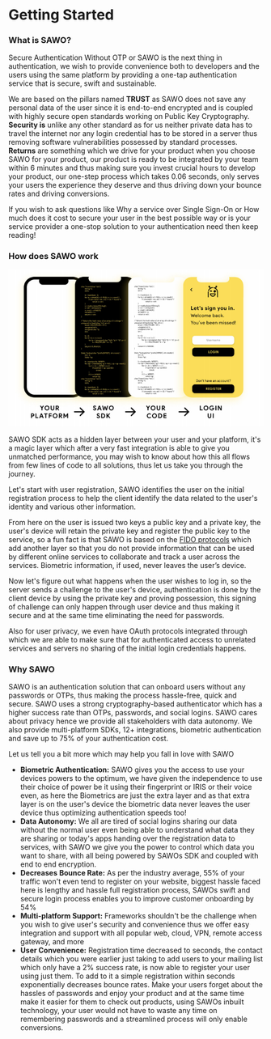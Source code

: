 # Getting Started

### **What is SAWO?**

Secure Authentication Without OTP or SAWO is the next thing in authentication, we wish to provide convenience both to developers and the users using the same platform by providing a one-tap authentication service that is secure, swift and sustainable.

We are based on the pillars named **TRUST** as SAWO does not save any personal data of the user since it is end-to-end encrypted and is coupled with highly secure open standards working on Public Key Cryptography. **Security is** unlike any other standard as for us neither private data has to travel the internet nor any login credential has to be stored in a server thus removing software vulnerabilities possessed by standard processes. **Returns** are something which we drive for your product when you choose SAWO for your product, our product is ready to be integrated by your team within 6 minutes and thus making sure you invest crucial hours to develop your product, our one-step process which takes 0.06 seconds, only serves your users the experience they deserve and thus driving down your bounce rates and driving conversions.

If you wish to ask questions like Why a service over Single Sign-On or How much does it cost to secure your user in the best possible way or is your service provider a one-stop solution to your authentication need then keep reading!

### How does SAWO work

![](.gitbook/assets/screenshot-2021-08-12-090055.png)

SAWO SDK acts as a hidden layer between your user and your platform, it's a magic layer which after a very fast integration is able to give you unmatched performance, you may wish to know about how this all flows from few lines of code to all solutions, thus let us take you through the journey.

Let's start with user registration, SAWO identifies the user on the initial registration process to help the client identify the data related to the user's identity and various other information.

From here on the user is issued two keys a public key and a private key, the user's device will retain the private key and register the public key to the service, so a fun fact is that SAWO is based on the [FIDO protocols](https://fidoalliance.org/how-fido-works/) which add another layer so that you do not provide information that can be used by different online services to collaborate and track a user across the services. Biometric information, if used, never leaves the user’s device.

Now let's figure out what happens when the user wishes to log in, so the server sends a challenge to the user's device, authentication is done by the client device by using the private key and proving possession, this signing of challenge can only happen through user device and thus making it secure and at the same time eliminating the need for passwords.

Also for user privacy, we even have OAuth protocols integrated through which we are able to make sure that for authenticated access to unrelated services and servers no sharing of the initial login credentials happens.

### **Why SAWO**  

SAWO is an authentication solution that can onboard users without any passwords or OTPs, thus making the process hassle-free, quick and secure. SAWO uses a strong cryptography-based authenticator which has a higher success rate than OTPs, passwords, and social logins. SAWO cares about privacy hence we provide all stakeholders with data autonomy. We also provide multi-platform SDKs, 12+ integrations, biometric authentication and save up to 75% of your authentication cost.

Let us tell you a bit more which may help you fall in love with SAWO

* **Biometric Authentication:** SAWO gives you the access to use your devices powers to the optimum, we have given the independence to use their choice of power be it using their fingerprint or IRIS or their voice even, as here the Biometrics are just the extra layer and as that extra layer is on the user's device the biometric data never leaves the user device thus optimizing authentication speeds too!
* **Data Autonomy:** We all are tired of social logins sharing our data without the normal user even being able to understand what data they are sharing or today's apps handing over the registration data to services, with SAWO we give you the power to control which data you want to share, with all being powered by SAWOs SDK and coupled with end to end encryption.
* **Decreases** **Bounce Rate:** As per the industry average, 55% of your traffic won't even tend to register on your website, biggest hassle faced here is lengthy and hassle full registration process, SAWOs swift and secure login process enables you to improve customer onboarding by 54%
* **Multi-platform Support:** Frameworks shouldn't be the challenge when you wish to give user's security and convenience thus we offer easy integration and support with all popular web, cloud, VPN, remote access gateway, and more
* **User Convenience:** Registration time decreased to seconds, the contact details which you were earlier just taking to add users to your mailing list which only have a 2% success rate, is now able to register your user using just them. To add to it a simple registration within seconds exponentially decreases bounce rates. Make your users forget about the hassles of passwords and enjoy your product and at the same time make it easier for them to check out products, using SAWOs inbuilt technology, your user would not have to waste any time on remembering passwords and a streamlined process will only enable conversions.


